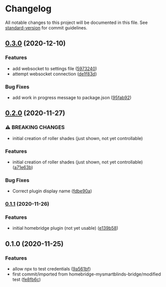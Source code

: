 # Changelog

All notable changes to this project will be documented in this file. See [standard-version](https://github.com/conventional-changelog/standard-version) for commit guidelines.

## [0.3.0](https://github.com/apexad/homebridge-mysmartrollershades-bridge/compare/v0.2.0...v0.3.0) (2020-12-10)


### Features

* add websocket to settings file ([5973240](https://github.com/apexad/homebridge-mysmartrollershades-bridge/commit/5973240274494de519e3a44393448209e9be77af))
* attempt websocket connection ([de1f83d](https://github.com/apexad/homebridge-mysmartrollershades-bridge/commit/de1f83dcffbda0104ef788f224305f60f343de18))


### Bug Fixes

* add work in progress message to package.json ([95fab92](https://github.com/apexad/homebridge-mysmartrollershades-bridge/commit/95fab92c8cc6267b09cc452f4eb9c33fdbd5d06e))

## [0.2.0](https://github.com/apexad/homebridge-mysmartrollershades-bridge/compare/v0.1.1...v0.2.0) (2020-11-27)


### ⚠ BREAKING CHANGES

* initial creation of roller shades (just shown, not yet controllable)

### Features

* initial creation of roller shades (just shown, not yet controllable) ([a71e63b](https://github.com/apexad/homebridge-mysmartrollershades-bridge/commit/a71e63b5b037c5452a69fd29392aa9a1c7b01663))


### Bug Fixes

* Correct plugin display name ([fdbe90a](https://github.com/apexad/homebridge-mysmartrollershades-bridge/commit/fdbe90a1a3cbed2a304a5c927203ada41b8ce8c5))

### [0.1.1](https://github.com/apexad/homebridge-mysmartrollershades-bridge/compare/v0.1.0...v0.1.1) (2020-11-26)


### Features

* initial homebridge plugin (not yet usable) ([e139b58](https://github.com/apexad/homebridge-mysmartrollershades-bridge/commit/e139b5849b71473c6c50ca3875ef92daf16f0ab7))

## 0.1.0 (2020-11-25)


### Features

* allow npx to test credentials ([9a561bf](https://github.com/apexad/homebridge-mysmartrollershades-bridge/commit/9a561bf6dadf9b22e44e853bdfecb35fe98bc0fd))
* first commit/imported from homebridge-mysmartblinds-bridge/modified test ([fe8fb6c](https://github.com/apexad/homebridge-mysmartrollershades-bridge/commit/fe8fb6ca9c0e7253a0fafcf2762858082b6c1980))
